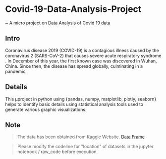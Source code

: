 # Covid-19-Data-Analysis-Project

~ A micro project on Data Analysis of Covid 19 data

## Intro

Coronavirus disease 2019 (COVID-19) is a contagious illness caused by the coronavirus 2 (SARS-CoV-2) that causes severe acute respiratory syndrome . In December of this year, the first known case was discovered in Wuhan, China. Since then, the disease has spread globally, culminating in a pandemic.


## Details

This µproject in python using {pandas, numpy, matplotlib, plotly, seaborn} helps to identify basic details using statistical analysis tools used to generate various graphic visualizations.


## Note

> The data has been obtained from Kaggle Website.
[Data Frame](https://www.kaggle.com/sudalairajkumar/covid19-in-india/version/237?select=covid_vaccine_statewise.csv)


> Please modify the codeline for "location" of datasets in the jupyter notebook / raw_code before execution.
